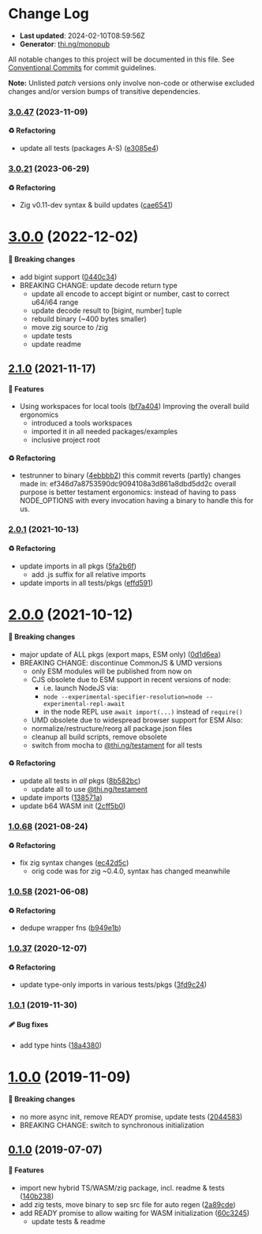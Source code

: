 # Change Log

- **Last updated**: 2024-02-10T08:59:56Z
- **Generator**: [thi.ng/monopub](https://thi.ng/monopub)

All notable changes to this project will be documented in this file.
See [Conventional Commits](https://conventionalcommits.org/) for commit guidelines.

**Note:** Unlisted _patch_ versions only involve non-code or otherwise excluded changes
and/or version bumps of transitive dependencies.

### [3.0.47](https://github.com/thi-ng/umbrella/tree/@thi.ng/leb128@3.0.47) (2023-11-09)

#### ♻️ Refactoring

- update all tests (packages A-S) ([e3085e4](https://github.com/thi-ng/umbrella/commit/e3085e4))

### [3.0.21](https://github.com/thi-ng/umbrella/tree/@thi.ng/leb128@3.0.21) (2023-06-29)

#### ♻️ Refactoring

- Zig v0.11-dev syntax & build updates ([cae6541](https://github.com/thi-ng/umbrella/commit/cae6541))

# [3.0.0](https://github.com/thi-ng/umbrella/tree/@thi.ng/leb128@3.0.0) (2022-12-02)

#### 🛑 Breaking changes

- add bigint support ([0440c34](https://github.com/thi-ng/umbrella/commit/0440c34))
- BREAKING CHANGE: update decode return type
  - update all encode to accept bigint or number, cast to correct u64/i64 range
  - update decode result to [bigint, number] tuple
  - rebuild binary (~400 bytes smaller)
  - move zig source to /zig
  - update tests
  - update readme

## [2.1.0](https://github.com/thi-ng/umbrella/tree/@thi.ng/leb128@2.1.0) (2021-11-17)

#### 🚀 Features

- Using workspaces for local tools ([bf7a404](https://github.com/thi-ng/umbrella/commit/bf7a404))
  Improving the overall build ergonomics
  - introduced a tools workspaces
  - imported it in all needed packages/examples
  - inclusive project root

#### ♻️ Refactoring

- testrunner to binary ([4ebbbb2](https://github.com/thi-ng/umbrella/commit/4ebbbb2))
  this commit reverts (partly) changes made in:
  ef346d7a8753590dc9094108a3d861a8dbd5dd2c
  overall purpose is better testament ergonomics:
  instead of having to pass NODE_OPTIONS with every invocation
  having a binary to handle this for us.

### [2.0.1](https://github.com/thi-ng/umbrella/tree/@thi.ng/leb128@2.0.1) (2021-10-13)

#### ♻️ Refactoring

- update imports in all pkgs ([5fa2b6f](https://github.com/thi-ng/umbrella/commit/5fa2b6f))
  - add .js suffix for all relative imports
- update imports in all tests/pkgs ([effd591](https://github.com/thi-ng/umbrella/commit/effd591))

# [2.0.0](https://github.com/thi-ng/umbrella/tree/@thi.ng/leb128@2.0.0) (2021-10-12)

#### 🛑 Breaking changes

- major update of ALL pkgs (export maps, ESM only) ([0d1d6ea](https://github.com/thi-ng/umbrella/commit/0d1d6ea))
- BREAKING CHANGE: discontinue CommonJS & UMD versions
  - only ESM modules will be published from now on
  - CJS obsolete due to ESM support in recent versions of node:
    - i.e. launch NodeJS via:
    - `node --experimental-specifier-resolution=node --experimental-repl-await`
    - in the node REPL use `await import(...)` instead of `require()`
  - UMD obsolete due to widespread browser support for ESM
  Also:
  - normalize/restructure/reorg all package.json files
  - cleanup all build scripts, remove obsolete
  - switch from mocha to [@thi.ng/testament](https://github.com/thi-ng/umbrella/tree/main/packages/testament) for all tests

#### ♻️ Refactoring

- update all tests in _all_ pkgs ([8b582bc](https://github.com/thi-ng/umbrella/commit/8b582bc))
  - update all to use [@thi.ng/testament](https://github.com/thi-ng/umbrella/tree/main/packages/testament)
- update imports ([138571a](https://github.com/thi-ng/umbrella/commit/138571a))
- update b64 WASM init ([2cff5b0](https://github.com/thi-ng/umbrella/commit/2cff5b0))

### [1.0.68](https://github.com/thi-ng/umbrella/tree/@thi.ng/leb128@1.0.68) (2021-08-24)

#### ♻️ Refactoring

- fix zig syntax changes ([ec42d5c](https://github.com/thi-ng/umbrella/commit/ec42d5c))
  - orig code was for zig ~0.4.0, syntax has changed meanwhile

### [1.0.58](https://github.com/thi-ng/umbrella/tree/@thi.ng/leb128@1.0.58) (2021-06-08)

#### ♻️ Refactoring

- dedupe wrapper fns ([b949e1b](https://github.com/thi-ng/umbrella/commit/b949e1b))

### [1.0.37](https://github.com/thi-ng/umbrella/tree/@thi.ng/leb128@1.0.37) (2020-12-07)

#### ♻️ Refactoring

- update type-only imports in various tests/pkgs ([3fd9c24](https://github.com/thi-ng/umbrella/commit/3fd9c24))

### [1.0.1](https://github.com/thi-ng/umbrella/tree/@thi.ng/leb128@1.0.1) (2019-11-30)

#### 🩹 Bug fixes

- add type hints ([18a4380](https://github.com/thi-ng/umbrella/commit/18a4380))

# [1.0.0](https://github.com/thi-ng/umbrella/tree/@thi.ng/leb128@1.0.0) (2019-11-09)

#### 🛑 Breaking changes

- no more async init, remove READY promise, update tests ([2044583](https://github.com/thi-ng/umbrella/commit/2044583))
- BREAKING CHANGE: switch to synchronous initialization

## [0.1.0](https://github.com/thi-ng/umbrella/tree/@thi.ng/leb128@0.1.0) (2019-07-07)

#### 🚀 Features

- import new hybrid TS/WASM/zig package, incl. readme & tests ([140b238](https://github.com/thi-ng/umbrella/commit/140b238))
- add zig tests, move binary to sep src file for auto regen ([2a89cde](https://github.com/thi-ng/umbrella/commit/2a89cde))
- add READY promise to allow waiting for WASM initialization ([60c3245](https://github.com/thi-ng/umbrella/commit/60c3245))
  - update tests & readme
